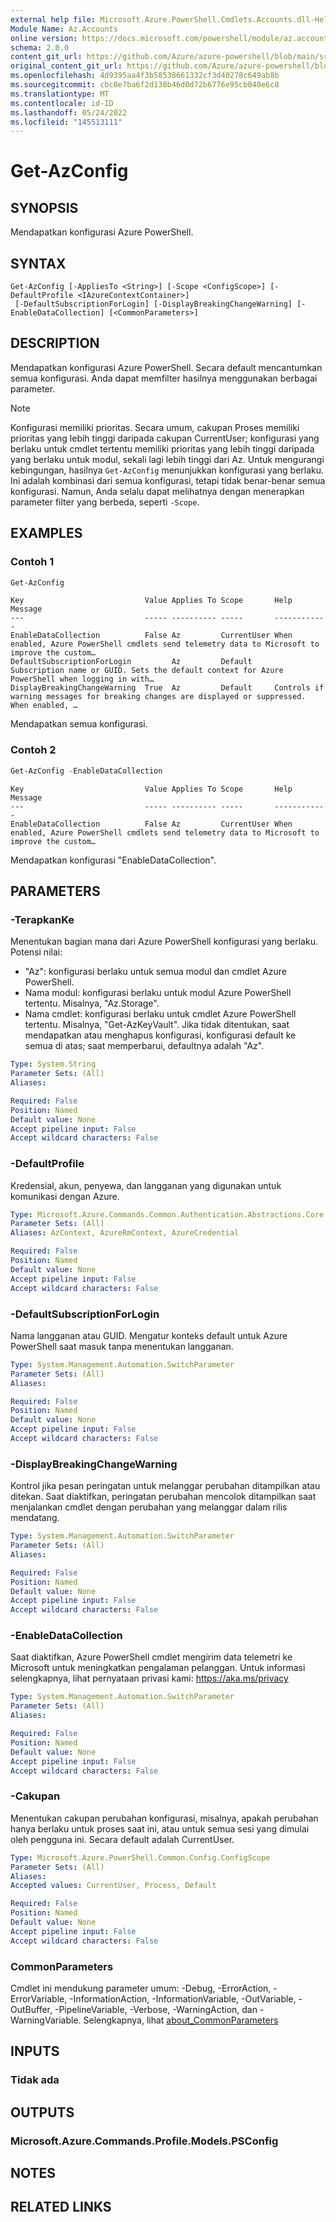 ```yaml
---
external help file: Microsoft.Azure.PowerShell.Cmdlets.Accounts.dll-Help.xml
Module Name: Az.Accounts
online version: https://docs.microsoft.com/powershell/module/az.accounts/get-azconfig
schema: 2.0.0
content_git_url: https://github.com/Azure/azure-powershell/blob/main/src/Accounts/Accounts/help/Get-AzConfig.md
original_content_git_url: https://github.com/Azure/azure-powershell/blob/main/src/Accounts/Accounts/help/Get-AzConfig.md
ms.openlocfilehash: 4d9395aa4f3b58538661332cf3d40278c649ab8b
ms.sourcegitcommit: cbc0e7ba6f2d138b46d0d72b6776e95cb040e6c8
ms.translationtype: MT
ms.contentlocale: id-ID
ms.lasthandoff: 05/24/2022
ms.locfileid: "145513111"
---
```

# Get-AzConfig

## SYNOPSIS
Mendapatkan konfigurasi Azure PowerShell.

## SYNTAX

```
Get-AzConfig [-AppliesTo <String>] [-Scope <ConfigScope>] [-DefaultProfile <IAzureContextContainer>]
 [-DefaultSubscriptionForLogin] [-DisplayBreakingChangeWarning] [-EnableDataCollection] [<CommonParameters>]
```

## DESCRIPTION
Mendapatkan konfigurasi Azure PowerShell.
Secara default mencantumkan semua konfigurasi. Anda dapat memfilter hasilnya menggunakan berbagai parameter.

> [!NOTE]
> Konfigurasi memiliki prioritas. Secara umum, cakupan Proses memiliki prioritas yang lebih tinggi daripada cakupan CurrentUser; konfigurasi yang berlaku untuk cmdlet tertentu memiliki prioritas yang lebih tinggi daripada yang berlaku untuk modul, sekali lagi lebih tinggi dari Az.
> Untuk mengurangi kebingungan, hasilnya `Get-AzConfig` menunjukkan konfigurasi yang berlaku. Ini adalah kombinasi dari semua konfigurasi, tetapi tidak benar-benar semua konfigurasi. Namun, Anda selalu dapat melihatnya dengan menerapkan parameter filter yang berbeda, seperti `-Scope`.

## EXAMPLES

### Contoh 1
```powershell
Get-AzConfig
```

```output
Key                           Value Applies To Scope       Help Message
---                           ----- ---------- -----       ------------
EnableDataCollection          False Az         CurrentUser When enabled, Azure PowerShell cmdlets send telemetry data to Microsoft to improve the custom…
DefaultSubscriptionForLogin         Az         Default     Subscription name or GUID. Sets the default context for Azure PowerShell when logging in with…
DisplayBreakingChangeWarning  True  Az         Default     Controls if warning messages for breaking changes are displayed or suppressed. When enabled, …
```

Mendapatkan semua konfigurasi.

### Contoh 2
```powershell
Get-AzConfig -EnableDataCollection
```

```output
Key                           Value Applies To Scope       Help Message
---                           ----- ---------- -----       ------------
EnableDataCollection          False Az         CurrentUser When enabled, Azure PowerShell cmdlets send telemetry data to Microsoft to improve the custom…
```

Mendapatkan konfigurasi "EnableDataCollection".

## PARAMETERS

### -TerapkanKe
Menentukan bagian mana dari Azure PowerShell konfigurasi yang berlaku.
Potensi nilai:
- "Az": konfigurasi berlaku untuk semua modul dan cmdlet Azure PowerShell.
- Nama modul: konfigurasi berlaku untuk modul Azure PowerShell tertentu.
Misalnya, "Az.Storage".
- Nama cmdlet: konfigurasi berlaku untuk cmdlet Azure PowerShell tertentu.
Misalnya, "Get-AzKeyVault".
Jika tidak ditentukan, saat mendapatkan atau menghapus konfigurasi, konfigurasi default ke semua di atas; saat memperbarui, defaultnya adalah "Az".

```yaml
Type: System.String
Parameter Sets: (All)
Aliases:

Required: False
Position: Named
Default value: None
Accept pipeline input: False
Accept wildcard characters: False
```

### -DefaultProfile
Kredensial, akun, penyewa, dan langganan yang digunakan untuk komunikasi dengan Azure.

```yaml
Type: Microsoft.Azure.Commands.Common.Authentication.Abstractions.Core.IAzureContextContainer
Parameter Sets: (All)
Aliases: AzContext, AzureRmContext, AzureCredential

Required: False
Position: Named
Default value: None
Accept pipeline input: False
Accept wildcard characters: False
```

### -DefaultSubscriptionForLogin
Nama langganan atau GUID.
Mengatur konteks default untuk Azure PowerShell saat masuk tanpa menentukan langganan.

```yaml
Type: System.Management.Automation.SwitchParameter
Parameter Sets: (All)
Aliases:

Required: False
Position: Named
Default value: None
Accept pipeline input: False
Accept wildcard characters: False
```

### -DisplayBreakingChangeWarning
Kontrol jika pesan peringatan untuk melanggar perubahan ditampilkan atau ditekan. Saat diaktifkan, peringatan perubahan mencolok ditampilkan saat menjalankan cmdlet dengan perubahan yang melanggar dalam rilis mendatang.

```yaml
Type: System.Management.Automation.SwitchParameter
Parameter Sets: (All)
Aliases:

Required: False
Position: Named
Default value: None
Accept pipeline input: False
Accept wildcard characters: False
```

### -EnableDataCollection
Saat diaktifkan, Azure PowerShell cmdlet mengirim data telemetri ke Microsoft untuk meningkatkan pengalaman pelanggan.
Untuk informasi selengkapnya, lihat pernyataan privasi kami: https://aka.ms/privacy

```yaml
Type: System.Management.Automation.SwitchParameter
Parameter Sets: (All)
Aliases:

Required: False
Position: Named
Default value: None
Accept pipeline input: False
Accept wildcard characters: False
```

### -Cakupan
Menentukan cakupan perubahan konfigurasi, misalnya, apakah perubahan hanya berlaku untuk proses saat ini, atau untuk semua sesi yang dimulai oleh pengguna ini.
Secara default adalah CurrentUser.

```yaml
Type: Microsoft.Azure.PowerShell.Common.Config.ConfigScope
Parameter Sets: (All)
Aliases:
Accepted values: CurrentUser, Process, Default

Required: False
Position: Named
Default value: None
Accept pipeline input: False
Accept wildcard characters: False
```

### CommonParameters
Cmdlet ini mendukung parameter umum: -Debug, -ErrorAction, -ErrorVariable, -InformationAction, -InformationVariable, -OutVariable, -OutBuffer, -PipelineVariable, -Verbose, -WarningAction, dan -WarningVariable. Selengkapnya, lihat [about_CommonParameters](http://go.microsoft.com/fwlink/?LinkID=113216)

## INPUTS

### Tidak ada

## OUTPUTS

### Microsoft.Azure.Commands.Profile.Models.PSConfig

## NOTES

## RELATED LINKS
